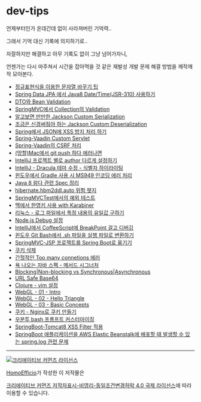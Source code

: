 # dev-tips

언제부터인가 온데간데 없이 사라져버린 기억력..

그래서 기억 대신 기록에 의지하기로..

자잘하지만 해결하고 아무 기록도 없이 그냥 넘어가자니,

언젠가는 다시 마주쳐서 시간을 잡아먹을 것 같은 재발성 개발 문제 해결 방법을 깨작깨작 모아본다.

- [정규표현식을 이용한 문자열 바꾸기 팁](https://github.com/HomoEfficio/dev-tips/blob/master/%EC%A0%95%EA%B7%9C%ED%91%9C%ED%98%84%EC%8B%9D%EC%9D%84%20%EC%9D%B4%EC%9A%A9%ED%95%9C%20%EB%AC%B8%EC%9E%90%EC%97%B4%20%EB%B0%94%EA%BE%B8%EA%B8%B0%20%ED%8C%81.md)
- [Spring Data JPA 에서 Java8 Date/Time(JSR-310) 사용하기](https://github.com/HomoEfficio/dev-tips/blob/master/Spring%20Data%20JPA%20%EC%97%90%EC%84%9C%20Java8%20Date-Time(JSR-310)%20%EC%82%AC%EC%9A%A9%ED%95%98%EA%B8%B0.md)
- [DTO와 Bean Validation](https://github.com/HomoEfficio/dev-tips/blob/master/DTO%EC%99%80%20Bean%20Validation.md)
- [SpringMVC에서 Collection의 Validation](https://github.com/HomoEfficio/dev-tips/blob/master/SpringMVC%EC%97%90%EC%84%9C%20Collection%EC%9D%98%20Validation.md)
- [알고보면 만만한 Jackson Custom Serialization](https://github.com/HomoEfficio/dev-tips/blob/master/%EC%95%8C%EA%B3%A0%EB%B3%B4%EB%A9%B4%20%EB%A7%8C%EB%A7%8C%ED%95%9C%20Jackson%20Custom%20Serializer.md)
- [조금은 신경써줘야 하는 Jackson Custom Deserialization](https://github.com/HomoEfficio/dev-tips/blob/master/%EC%A1%B0%EA%B8%88%EC%9D%80%20%EC%8B%A0%EA%B2%BD%EC%8D%A8%EC%A4%98%EC%95%BC%20%ED%95%98%EB%8A%94%20Jackson%20Custom%20Deserialization.md)
- [Spring에서 JSON에 XSS 방지 처리 하기](https://github.com/HomoEfficio/dev-tips/blob/master/Spring%EC%97%90%EC%84%9C%20JSON%EC%97%90%20XSS%20%EB%B0%A9%EC%A7%80%20%EC%B2%98%EB%A6%AC%20%ED%95%98%EA%B8%B0.md)
- [Spring-Vaadin Custom Servlet](https://github.com/HomoEfficio/dev-tips/blob/master/Spring-Vaadin%20Custom%20Servlet.md)
- [Spring-Vaadin의 CSRF 처리](https://github.com/HomoEfficio/dev-tips/blob/master/Spring-Vaadin%EC%9D%98%20CSRF%20%EC%B2%98%EB%A6%AC.md)
- [(망할)Mac에서 git push 하다 에러나면](https://github.com/HomoEfficio/dev-tips/blob/master/(%EB%A7%9D%ED%95%A0)Mac%EC%97%90%EC%84%9C%20git%20push%20%ED%95%98%EB%8B%A4%20%EC%97%90%EB%9F%AC%EB%82%98%EB%A9%B4.md)
- [IntelliJ 프로젝트 별로 author 다르게 설정하기](https://github.com/HomoEfficio/dev-tips/blob/master/IntelliJ%20%ED%94%84%EB%A1%9C%EC%A0%9D%ED%8A%B8%20%EB%B3%84%EB%A1%9C%20author%20%EB%8B%A4%EB%A5%B4%EA%B2%8C%20%EC%84%A4%EC%A0%95%ED%95%98%EA%B8%B0.md)
- [IntelliJ - Dracula 테마 수정 - 식별자 하이라이팅](https://github.com/HomoEfficio/dev-tips/blob/master/IntelliJ%20-%20Dracula%20%ED%85%8C%EB%A7%88%20%EC%88%98%EC%A0%95%20-%20%EC%8B%9D%EB%B3%84%EC%9E%90%20%ED%95%98%EC%9D%B4%EB%9D%BC%EC%9D%B4%ED%8C%85.md)
- [윈도우에서 Gradle 사용 시 MS949 인코딩 에러 처리](https://github.com/HomoEfficio/dev-tips/blob/master/%EC%9C%88%EB%8F%84%EC%9A%B0%EC%97%90%EC%84%9C%20Gradle%20%EC%82%AC%EC%9A%A9%20%EC%8B%9C%20MS949%20%EC%9D%B8%EC%BD%94%EB%94%A9%20%EC%97%90%EB%9F%AC%20%EC%B2%98%EB%A6%AC.md)
- [Java 8 람다 관련 Spec 정리](https://github.com/HomoEfficio/dev-tips/blob/master/Java%208%20%EB%9E%8C%EB%8B%A4%20%EA%B4%80%EB%A0%A8%20Spec%20%EC%A0%95%EB%A6%AC.md)
- [hibernate.hbm2ddl.auto 위험 헷지](https://github.com/HomoEfficio/dev-tips/blob/master/hibernate.hbm2ddl.auto%20%EC%9C%84%ED%97%98%20%ED%97%B7%EC%A7%80.md)
- [SpringMVCTest에서의 예외 테스트](https://github.com/HomoEfficio/dev-tips/blob/master/SpringMVCTest%EC%97%90%EC%84%9C%EC%9D%98%20%EC%98%88%EC%99%B8%20%ED%85%8C%EC%8A%A4%ED%8A%B8.md)
- [맥에서 한영키 사용 with Karabiner](https://github.com/HomoEfficio/dev-tips/blob/master/%EB%A7%A5%EC%97%90%EC%84%9C%20%ED%95%9C%EC%98%81%ED%82%A4%20%EC%82%AC%EC%9A%A9%20with%20Karabiner.md)
- [리눅스 - 로그 파일에서 특정 내용의 유일값 구하기](https://github.com/HomoEfficio/dev-tips/blob/master/%EB%A6%AC%EB%88%85%EC%8A%A4%20-%20%EB%A1%9C%EA%B7%B8%20%ED%8C%8C%EC%9D%BC%EC%97%90%EC%84%9C%20%ED%8A%B9%EC%A0%95%20%EB%82%B4%EC%9A%A9%EC%9D%98%20%EC%9C%A0%EC%9D%BC%EA%B0%92%20%EA%B5%AC%ED%95%98%EA%B8%B0.md)
- [Node.js Debug 설정](https://github.com/HomoEfficio/dev-tips/blob/master/Node.js%20Debug%20%EC%84%A4%EC%A0%95.md)
- [IntelliJ에서 CoffeeScript에 BreakPoint 걸고 디버깅](https://github.com/HomoEfficio/dev-tips/blob/master/IntelliJ%EC%97%90%EC%84%9C%20CoffeeScript%EC%97%90%20BreakPoint%20%EA%B1%B8%EA%B3%A0%20%EB%94%94%EB%B2%84%EA%B9%85.md)
- [윈도우 Git Bash에서 .sh 파일을 실행 파일로 변환하기](https://github.com/HomoEfficio/dev-tips/blob/master/%EC%9C%88%EB%8F%84%EC%9A%B0%20Git%20Bash%EC%97%90%EC%84%9C%20.sh%20%ED%8C%8C%EC%9D%BC%EC%9D%84%20%EC%8B%A4%ED%96%89%20%ED%8C%8C%EC%9D%BC%EB%A1%9C%20%EB%B3%80%ED%99%98%20%ED%95%98%EA%B8%B0.md)
- [SpringMVC-JSP 프로젝트를 Spring Boot로 옮기기](https://github.com/HomoEfficio/dev-tips/blob/master/SpringMVC-JSP%20%ED%94%84%EB%A1%9C%EC%A0%9D%ED%8A%B8%EB%A5%BC%20SpringBoot%EB%A1%9C%20%EC%98%AE%EA%B8%B0%EA%B8%B0.md)
- [쿠키 삭제](https://github.com/HomoEfficio/dev-tips/blob/master/%EC%BF%A0%ED%82%A4%20%EC%82%AD%EC%A0%9C.md)
- [간헐적인 Too many connetions 에러](https://github.com/HomoEfficio/dev-tips/blob/master/%EA%B0%84%ED%97%90%EC%A0%81%EC%9D%B8%20Too%20many%20connections%20%EC%97%90%EB%9F%AC.md)
- [욕 나오는 자바 스펙 - 메서드 시그너처](https://github.com/HomoEfficio/dev-tips/blob/master/%EC%9A%95%20%EB%82%98%EC%98%A4%EB%8A%94%20%EC%9E%90%EB%B0%94%20%EC%8A%A4%ED%8E%99%20-%20%EB%A9%94%EC%84%9C%EB%93%9C%20%EC%8B%9C%EA%B7%B8%EB%84%88%EC%B2%98.md)
- [Blocking|Non-blocking vs Synchronous|Asynchronous](https://github.com/HomoEfficio/dev-tips/blob/master/Blocking%7CNon-blocking%20vs%20Synchronous%7CAsynchronous.md)
- [URL Safe Base64](https://github.com/HomoEfficio/dev-tips/blob/master/URL%20Safe%20Base64.md)
- [Clojure - vim 설정](https://github.com/HomoEfficio/dev-tips/blob/master/Clojure%20-%20vim%20%EC%84%A4%EC%A0%95.md)
- [WebGL - 01 - Intro](https://github.com/HomoEfficio/dev-tips/blob/master/WebGL%20-%2001%20-%20Intro.md)
- [WebGL - 02 - Hello Triangle](https://github.com/HomoEfficio/dev-tips/blob/master/WebGL%20-%2002%20-%20Hello%20Triangle.md)
- [WebGL - 03 - Basic Concepts](https://github.com/HomoEfficio/dev-tips/blob/master/WebGL%20-%2003%20-%20Basic%20Concepts.md)
- [쿠키 - Nginx로 쿠키 만들기](https://github.com/HomoEfficio/dev-tips/blob/master/Nginx%EB%A1%9C%20Cookie%20%EB%A7%8C%EB%93%A4%EA%B8%B0.md)
- [우분투 bash 프롬프트 커스터마이징](https://github.com/HomoEfficio/dev-tips/blob/master/%EC%9A%B0%EB%B6%84%ED%88%AC%20bash%20%ED%94%84%EB%A1%AC%ED%94%84%ED%8A%B8%20%EC%BB%A4%EC%8A%A4%ED%84%B0%EB%A7%88%EC%9D%B4%EC%A7%95.md)
- [SpringBoot-Tomcat8 XSS Filter 적용](https://github.com/HomoEfficio/dev-tips/blob/master/SpringBoot-Tomcat8%20XSS%20Filter%20%EC%A0%81%EC%9A%A9.md)
- [SpringBoot 애플리케이션을 AWS Elastic Beanstalk에 배포할 때 발생할 수 있는 spring.log 관련 문제](https://github.com/HomoEfficio/dev-tips/blob/master/SpringBoot%20%EC%95%A0%ED%94%8C%EB%A6%AC%EC%BC%80%EC%9D%B4%EC%85%98%EC%9D%84%20AWS%20Elastic%20Beanstalk%EC%97%90%20%EB%B0%B0%ED%8F%AC%ED%95%A0%20%EB%95%8C%20%EB%B0%9C%EC%83%9D%ED%95%A0%20%EC%88%98%20%EC%9E%88%EB%8A%94%20spring.log%20%EA%B4%80%EB%A0%A8%20%EB%AC%B8%EC%A0%9C.md)



----
<a rel="license" href="http://creativecommons.org/licenses/by-nc-sa/4.0/"><img alt="크리에이티브 커먼즈 라이선스" style="border-width:0" src="https://i.creativecommons.org/l/by-nc-sa/4.0/88x31.png" /></a>

<a href='https://www.facebook.com/hanmomhanda' target='_blank'>HomoEfficio</a>가 작성한 이 저작물은

<a rel="license" href="http://creativecommons.org/licenses/by-nc-sa/4.0/">크리에이티브 커먼즈 저작자표시-비영리-동일조건변경허락 4.0 국제 라이선스</a>에 따라 이용할 수 있습니다.
